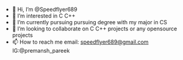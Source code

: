 - 👋 Hi, I’m @Speedflyer689
- 👀 I’m interested in C C++
- 🌱 I’m currently pursuing pursuing degree with my major in CS
- 💞️ I’m looking to collaborate on C C++ projects or any opensource projects
- 📫 How to reach me
email: speedflyer689@gmail.com
IG:@premansh_pareek

<!---
Speedflyer689/Speedflyer689 is a ✨ special ✨ repository because its `README.md` (this file) appears on your GitHub profile.
You can click the Preview link to take a look at your changes.
--->
